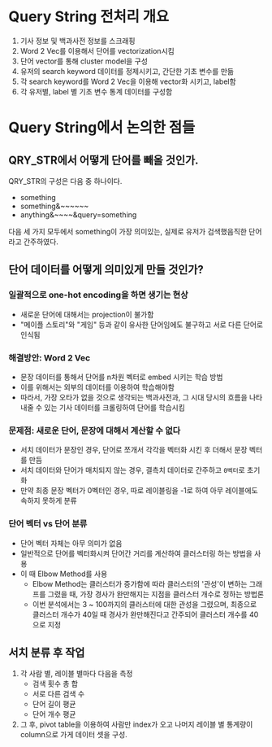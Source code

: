 # Query String 전처리 개요
1. 기사 정보 및 백과사전 정보를 스크래핑
2. Word 2 Vec를 이용해서 단어를 vectorization시킴
3. 단어 vector를 통해 cluster model을 구성
4. 유저의 search keyword 데이터를 정제시키고, 간단한 기초 변수를 만듦
5. 각 search keyword를 Word 2 Vec을 이용해 vector화 시키고, label함
6. 각 유저별, label 별 기초 변수 통계 데이터를 구성함

# Query String에서 논의한 점들
## QRY_STR에서 어떻게 단어를 빼올 것인가.
QRY_STR의 구성은 다음 중 하나이다.
+ something
+ something&~~~~~~
+ anything&~~~~&query=something

다음 세 가지 모두에서 something이 가장 의미있는, 실제로 유저가 검색했음직한 단어라고 간주하였다. 

## 단어 데이터를 어떻게 의미있게 만들 것인가?
### 일괄적으로 one-hot encoding을 하면 생기는 현상
+ 새로운 단어에 대해서는 projection이 불가함
+ "메이플 스토리"와 "게임" 등과 같이 유사한 단어임에도 불구하고 서로 다른 단어로 인식됨
### 해결방안: Word 2 Vec
+ 문장 데이터를 통해서 단어를 n차원 벡터로 embed 시키는 학습 방법
+ 이를 위해서는 외부의 데이터를 이용하여 학습해야함
+ 따라서, 가장 오타가 없을 것으로 생각되는 백과사전과, 그 시대 당시의 흐름을 나타내줄 수 있는 기사 데이터를 크롤링하여 단어를 학습시킴
### 문제점: 새로운 단어, 문장에 대해서 계산할 수 없다
+ 서치 데이터가 문장인 경우, 단어로 쪼개서 각각을 벡터화 시킨 후 더해서 문장 벡터를 만듬
+ 서치 데이터와 단어가 매치되지 않는 경우, 결측치 데이터로 간주하고 `0벡터`로 초기화
+ 만약 최종 문장 벡터가 0벡터인 경우, 따로 레이블링을 -1로 하여 아무 레이블에도 속하지 못하게 분류
### 단어 벡터 vs 단어 분류
+ 단어 벡터 자체는 아무 의미가 없음
+ 일반적으로 단어를 벡터화시켜 단어간 거리를 계산하여 클러스터링 하는 방법을 사용
+ 이 때 Elbow Method를 사용
    + Elbow Method는 클러스터가 증가함에 따라 클러스터의 '관성'이 변하는 그래프를 그렸을 때, 가장 경사가 완만해지는 지점을 클러스터 개수로 정하는 방법론
    + 이번 분석에서는 3 ~ 100까지의 클러스터에 대한 관성을 그렸으며, 최종으로 클러스터 개수가 40일 때 경사가 완만해진다고 간주되어 클러스터 개수를 40으로 지정
## 서치 분류 후 작업
1. 각 사람 별, 레이블 별마다 다음을 측정
    + 검색 횟수 총 합
    + 서로 다른 검색 수
    + 단어 길이 평균
    + 단어 개수 평균
2. 그 후, pivot table을 이용하여 사람만 index가 오고 나머지 레이블 별 통계량이 column으로 가게 데이터 셋을 구성.
